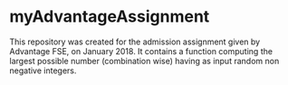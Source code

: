 # myAdvantageAssignment

This repository was created for the admission assignment given by Advantage FSE, on January 2018.
It contains a function computing the largest possible number (combination wise) having as input random non negative integers.
